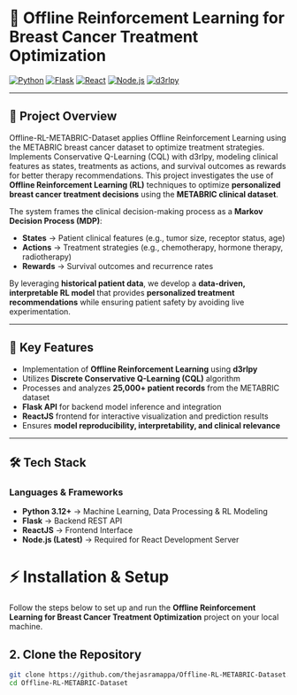 # 🧠 Offline Reinforcement Learning for Breast Cancer Treatment Optimization

[![Python](https://img.shields.io/badge/Python-3.12-blue.svg)](https://www.python.org/)
[![Flask](https://img.shields.io/badge/Flask-Framework-green.svg)](https://flask.palletsprojects.com/)
[![React](https://img.shields.io/badge/React-Frontend-blue.svg)](https://reactjs.org/)
[![Node.js](https://img.shields.io/badge/Node.js-Latest-brightgreen.svg)](https://nodejs.org/)
[![d3rlpy](https://img.shields.io/badge/d3rlpy-Offline_RL-orange.svg)](https://github.com/takuseno/d3rlpy)

---

## 📌 Project Overview
Offline-RL-METABRIC-Dataset applies Offline Reinforcement Learning using the METABRIC breast cancer dataset to optimize treatment strategies. Implements Conservative Q-Learning (CQL) with d3rlpy, modeling clinical features as states, treatments as actions, and survival outcomes as rewards for better therapy recommendations. This project investigates the use of **Offline Reinforcement Learning (RL)** techniques to optimize **personalized breast cancer treatment decisions** using the **METABRIC clinical dataset**.  

The system frames the clinical decision-making process as a **Markov Decision Process (MDP)**:
- **States** → Patient clinical features (e.g., tumor size, receptor status, age)
- **Actions** → Treatment strategies (e.g., chemotherapy, hormone therapy, radiotherapy)
- **Rewards** → Survival outcomes and recurrence rates

By leveraging **historical patient data**, we develop a **data-driven, interpretable RL model** that provides **personalized treatment recommendations** while ensuring patient safety by avoiding live experimentation.

---

## 🧠 Key Features
- Implementation of **Offline Reinforcement Learning** using **d3rlpy**
- Utilizes **Discrete Conservative Q-Learning (CQL)** algorithm
- Processes and analyzes **25,000+ patient records** from the METABRIC dataset
- **Flask API** for backend model inference and integration
- **ReactJS** frontend for interactive visualization and prediction results
- Ensures **model reproducibility, interpretability, and clinical relevance**

---

## 🛠️ Tech Stack

### **Languages & Frameworks**
- **Python 3.12+** → Machine Learning, Data Processing & RL Modeling
- **Flask** → Backend REST API
- **ReactJS** → Frontend Interface
- **Node.js (Latest)** → Required for React Development Server


# ⚡ Installation & Setup

Follow the steps below to set up and run the **Offline Reinforcement Learning for Breast Cancer Treatment Optimization** project on your local machine.

## **2. Clone the Repository**
```bash
git clone https://github.com/thejasramappa/Offline-RL-METABRIC-Dataset.git
cd Offline-RL-METABRIC-Dataset



